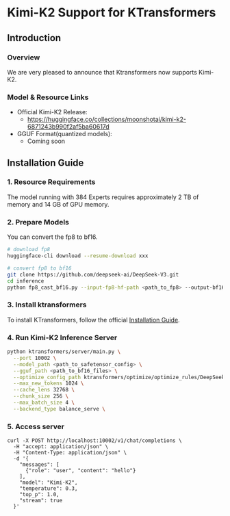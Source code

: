 # Kimi-K2 Support for KTransformers

## Introduction

### Overview
We are very pleased to announce that Ktransformers now supports Kimi-K2.

### Model & Resource Links

- Official Kimi-K2 Release: 
  - https://huggingface.co/collections/moonshotai/kimi-k2-6871243b990f2af5ba60617d
- GGUF Format(quantized models):
  - Coming soon

## Installation Guide

### 1. Resource Requirements

The model running with 384 Experts requires approximately 2 TB of memory and 14 GB of GPU memory.

### 2. Prepare Models

You can convert the fp8 to bf16.

```bash
# download fp8
huggingface-cli download --resume-download xxx

# convert fp8 to bf16
git clone https://github.com/deepseek-ai/DeepSeek-V3.git
cd inference
python fp8_cast_bf16.py --input-fp8-hf-path <path_to_fp8> --output-bf16-hf-path  <path_to_bf16>

```

### 3. Install ktransformers

To install KTransformers, follow the official [Installation Guide](https://kvcache-ai.github.io/ktransformers/en/install.html).

### 4. Run Kimi-K2 Inference Server

```bash
python ktransformers/server/main.py \
  --port 10002 \
  --model_path <path_to_safetensor_config> \
  --gguf_path <path_to_bf16_files> \
  --optimize_config_path ktransformers/optimize/optimize_rules/DeepSeek-V3-Chat-serve.yaml \
  --max_new_tokens 1024 \
  --cache_lens 32768 \
  --chunk_size 256 \
  --max_batch_size 4 \
  --backend_type balance_serve \
```

### 5. Access server

```
curl -X POST http://localhost:10002/v1/chat/completions \
  -H "accept: application/json" \
  -H "Content-Type: application/json" \
  -d '{
    "messages": [
      {"role": "user", "content": "hello"}
    ],
    "model": "Kimi-K2",
    "temperature": 0.3,
    "top_p": 1.0,
    "stream": true
  }'
```
